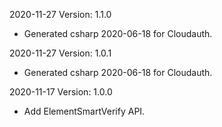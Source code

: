 2020-11-27 Version: 1.1.0
- Generated csharp 2020-06-18 for Cloudauth.

2020-11-27 Version: 1.0.1
- Generated csharp 2020-06-18 for Cloudauth.

2020-11-17 Version: 1.0.0
- Add ElementSmartVerify API.

